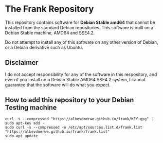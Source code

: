 # The Frank Repository

This repository contains software for **Debian Stable amd64** that cannot be installed from the standard Debian repositories. This software is built on a Debian Stable machine, AMD64 and SSE4.2.

Do not attempt to install any of this software on any other version of Debian, or a Debian derivative such as Ubuntu.

## Disclaimer

I do not accept responsibility for any of the software in this respository, and even if you install on a Debian Stable AMD64 SSE4.2 system, I cannot guarantee that the software will do what you expect.

## How to add this repository to your Debian Testing machine

```
curl -s --compressed "https://albevdmerwe.github.io/frank/KEY.gpg" | sudo apt-key add -
sudo curl -s --compressed -o /etc/apt/sources.list.d/frank.list "https://albevdmerwe.github.io/frank/frank.list"
sudo apt update
```
